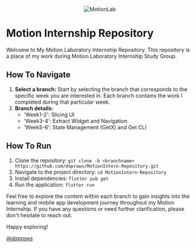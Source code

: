 <p align="center">
  <img src="https://github.com/dapraws/MotionIntern_Week1/assets/122019775/71912f44-16ea-47d9-9947-b78105f65f50" alt="MotionLab"/>
</p>

# Motion Internship Repository
Welcome to My Motion Laboratory Internship Repository. This repository is a place of my work during Motion Laboratory Internship Study Group.

## How To Navigate
1. **Select a branch:** Start by selecting the branch that corresponds to the specific week you are interested in. Each branch contains the work I completed during that particular week.
2. **Branch details:**
   - 'Week1-2': Slicing UI
   - 'Week3-4': Extract Widget and Navigation
   - 'Week5-6': State Management (GetX) and Get CLI
  
## How To Run
1. Clone the repository: `git clone -b <branchname> https://github.com/dapraws/MotionIntern-Repository.git`
2. Navigate to the project directory: `cd MotionIntern-Repository`
3. Install dependencies: `flutter pub get`
4. Run the application: `flutter run`


Feel free to explore the content within each branch to gain insights into the learning and mobile app development journey throughout my Motion Internship. If you have any questions or need further clarification, please don't hesitate to reach out.

Happy exploring! 

*[@dapraws](https://www.github.com/dapraws)*




